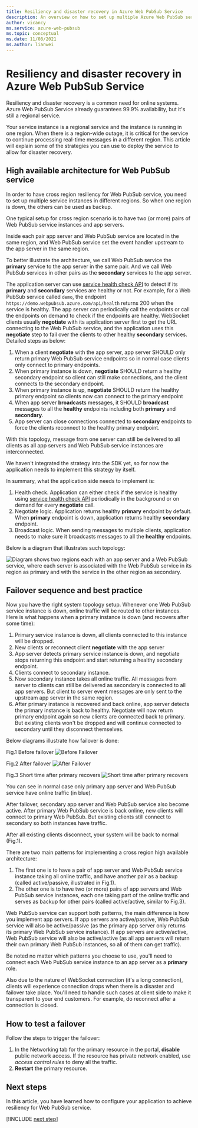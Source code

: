 ```yaml
---
title: Resiliency and disaster recovery in Azure Web PubSub Service
description: An overview on how to set up multiple Azure Web PubSub service instances to achieve resiliency and disaster recovery.
author: vicancy
ms.service: azure-web-pubsub
ms.topic: conceptual
ms.date: 11/08/2021
ms.author: lianwei
---
```

# Resiliency and disaster recovery in Azure Web PubSub Service

Resiliency and disaster recovery is a common need for online systems. Azure Web PubSub Service already guarantees 99.9% availability, but it's still a regional service.

Your service instance is a regional service and the instance is running in one region. When there is a region-wide outage, it is critical for the service to continue processing real-time messages in a different region. This article will explain some of the strategies you can use to deploy the service to allow for disaster recovery.

## High available architecture for Web PubSub service

In order to have cross region resiliency for Web PubSub service, you need to set up multiple service instances in different regions. So when one region is down, the others can be used as backup.

One typical setup for cross region scenario is to have two (or more) pairs of Web PubSub service instances and app servers.

Inside each pair app server and Web PubSub service are located in the same region, and Web PubSub service set the event handler upstream to the app server in the same region.

To better illustrate the architecture, we call Web PubSub service the **primary** service to the app server in the same pair. And we call Web PubSub services in other pairs as the **secondary** services to the app server.

The application server can use [service health check API](/rest/api/webpubsub/dataplane/health-api/get-service-status) to detect if its **primary** and **secondary** services are healthy or not. For example, for a Web PubSub service called `demo`, the endpoint `https://demo.webpubsub.azure.com/api/health` returns 200 when the service is healthy. The app server can periodically call the endpoints or call the endpoints on demand to check if the endpoints are healthy. WebSocket clients usually **negotiate** with its application server first to get the URL connecting to the Web PubSub service, and the application uses this **negotiate** step to fail over the clients to other healthy **secondary** services. Detailed steps as below:

1. When a client **negotiate** with the app server, app server SHOULD only return primary Web PubSub service endpoints so in normal case clients only connect to primary endpoints.
1. When primary instance is down, **negotiate** SHOULD return a healthy secondary endpoint so client can still make connections, and the client connects to the secondary endpoint.
1. When primary instance is up, **negotiate** SHOULD return the healthy primary endpoint so clients now can connect to the primary endpoint
1. When app server **broadcast**s messages, it SHOULD **broadcast** messages to all the **healthy** endpoints including both **primary** and **secondary**.
1. App server can close connections connected to **secondary** endpoints to force the clients reconnect to the healthy primary endpoint.

With this topology, message from one server can still be delivered to all clients as all app servers and Web PubSub service instances are interconnected.

We haven't integrated the strategy into the SDK yet, so for now the application needs to implement this strategy by itself. 

In summary, what the application side needs to implement is:
1. Health check. Application can either check if the service is healthy using [service health check API](/rest/api/webpubsub/dataplane/health-api/get-service-status) periodically in the background or on demand for every **negotiate** call.
1. Negotiate logic. Application returns healthy **primary** endpoint by default. When **primary** endpoint is down, application returns healthy **secondary** endpoint.
1. Broadcast logic. When sending messages to multiple clients, application needs to make sure it broadcasts messages to all the **healthy** endpoints.

Below is a diagram that illustrates such topology:

![Diagram shows two regions each with an app server and a Web PubSub service, where each server is associated with the Web PubSub service in its region as primary and with the service in the other region as secondary.](media/concept-disaster-recovery/topology.png)

## Failover sequence and best practice

Now you have the right system topology setup. Whenever one Web PubSub service instance is down, online traffic will be routed to other instances.
Here is what happens when a primary instance is down (and recovers after some time):

1. Primary service instance is down, all clients connected to this instance will be dropped.
2. New clients or reconnect client **negotiate** with the app server
2. App server detects primary service instance is down, and negotiate stops returning this endpoint and start returning a healthy secondary endpoint.
3. Clients connect to secondary instance.
4. Now secondary instance takes all online traffic. All messages from server to clients can still be delivered as secondary is connected to all app servers. But client to server event messages are only sent to the upstream app server in the same region.
5. After primary instance is recovered and back online, app server detects the primary instance is back to healthy. Negotiate will now return primary endpoint again so new clients are connected back to primary. But existing clients won't be dropped and will continue connected to secondary until they disconnect themselves.

Below diagrams illustrate how failover is done:

Fig.1 Before failover
![Before Failover](media/concept-disaster-recovery/before-failover.png)

Fig.2 After failover
![After Failover](media/concept-disaster-recovery/after-failover.png)

Fig.3 Short time after primary recovers
![Short time after primary recovers](media/concept-disaster-recovery/after-recover.png)

You can see in normal case only primary app server and Web PubSub service have online traffic (in blue).

After failover, secondary app server and Web PubSub service also become active.
After primary Web PubSub service is back online, new clients will connect to primary Web PubSub. But existing clients still connect to secondary so both instances have traffic.

After all existing clients disconnect, your system will be back to normal (Fig.1).

There are two main patterns for implementing a cross region high available architecture:

1. The first one is to have a pair of app server and Web PubSub service instance taking all online traffic, and have another pair as a backup (called active/passive, illustrated in Fig.1). 
2. The other one is to have two (or more) pairs of app servers and Web PubSub service instances, each one taking part of the online traffic and serves as backup for other pairs (called active/active, similar to Fig.3).

Web PubSub service can support both patterns, the main difference is how you implement app servers.
If app servers are active/passive, Web PubSub service will also be active/passive (as the primary app server only returns its primary Web PubSub service instance).
If app servers are active/active, Web PubSub service will also be active/active (as all app servers will return their own primary Web PubSub instances, so all of them can get traffic).

Be noted no matter which patterns you choose to use, you'll need to connect each Web PubSub service instance to an app server as a **primary** role.

Also due to the nature of WebSocket connection (it's a long connection), clients will experience connection drops when there is a disaster and failover take place.
You'll need to handle such cases at client side to make it transparent to your end customers. For example, do reconnect after a connection is closed.

## How to test a failover

Follow the steps to trigger the failover:
1. In the Networking tab for the primary resource in the portal, **disable** public network access. If the resource has private network enabled, use *access control rules* to deny all the traffic.
2. **Restart** the primary resource.  

## Next steps

In this article, you have learned how to configure your application to achieve resiliency for Web PubSub service. 

[!INCLUDE [next step](includes/include-next-step.md)]
